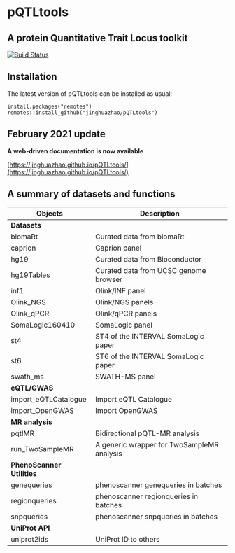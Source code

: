 # pQTLtools

## A protein Quantitative Trait Locus toolkit

<!-- badges: start -->
[![Build Status](https://github.com/jinghuazhao/pQTLtools/workflows/R-CMD-check/badge.svg)](https://github.com/jinghuazhao/pQTLtools/actions?workflow=R-CMD-check)
<!-- badges: end -->

## Installation

The latest version of pQTLtools can be installed as usual:

```
install.packages("remotes")
remotes::install_github("jinghuazhao/pQTLtools")
```

## February 2021 update 

**A web-driven documentation is now available**

[https://jinghuazhao.github.io/pQTLtools/](https://jinghuazhao.github.io/pQTLtools/)

## A summary of datasets and functions

Objects             |    Description
--------------------|-----------------------------------------
**Datasets**        |    
biomaRt             |    Curated data from biomaRt
caprion             |    Caprion panel
hg19                |    Curated data from Bioconductor
hg19Tables          |    Curated data from UCSC genome browser
inf1                |    Olink/INF panel
Olink_NGS           |    Olink/NGS panels
Olink_qPCR          |    Olink/qPCR panels
SomaLogic160410     |    SomaLogic panel
st4                 |    ST4 of the INTERVAL SomaLogic paper
st6                 |    ST6 of the INTERVAL SomaLogic paper
swath_ms            |    SWATH-MS panel
**eQTL/GWAS**       |
import_eQTLCatalogue |   Import eQTL Catalogue
import_OpenGWAS      |   Import OpenGWAS
**MR analysis**      |
pqtlMR               |   Bidirectional pQTL-MR analysis
run_TwoSampleMR      |   A generic wrapper for TwoSampleMR analysis
**PhenoScanner Utilities** |
genequeries          |   phenoscanner genequeries in batches
regionqueries        |   phenoscanner regionqueries in batches
snpqueries           |   phenoscanner snpqueries in batches
**UniProt API**      |
uniprot2ids          |   UniProt ID to others

